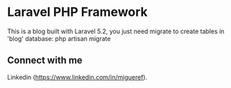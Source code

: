 # Laravel PHP Framework
This is a blog built with Laravel 5.2, you just need migrate to create tables in 'blog' database:
	php artisan migrate
	
## Connect with me 

Linkedin (https://www.linkedin.com/in/migueref).	
	
